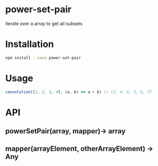 # power-set-pair
iterate over a array to get all subsets

# Installation

```bash
npm install --save power-set-pair
```
# Usage

```js
convolution([1, 2, 3, 4], (a, b) => a + b) // [3, 4, 5, 5, 6, 7]
```

# API

## powerSetPair(array, mapper)-> array


## mapper(arrayElement, otherArrayElement) -> Any